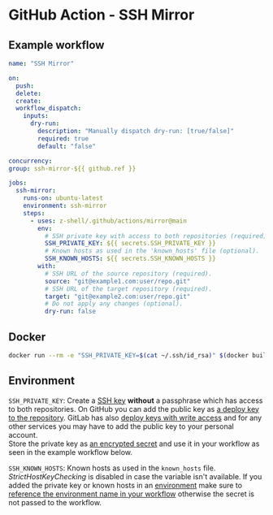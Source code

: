 # GitHub Action - SSH Mirror

## Example workflow

```yml
name: "SSH Mirror"

on:
  push:
  delete:
  create:
  workflow_dispatch:
    inputs:
      dry-run:
        description: "Manually dispatch dry-run: [true/false]"
        required: true
        default: "false"

concurrency:
group: ssh-mirror-${{ github.ref }}

jobs:
  ssh-mirror:
    runs-on: ubuntu-latest
    environment: ssh-mirror
    steps:
      - uses: z-shell/.github/actions/mirror@main
        env:
          # SSH private key with access to both repositories (required).
          SSH_PRIVATE_KEY: ${{ secrets.SSH_PRIVATE_KEY }}
          # Known hosts as used in the 'known_hosts' file (optional).
          SSH_KNOWN_HOSTS: ${{ secrets.SSH_KNOWN_HOSTS }}
        with:
          # SSH URL of the source repository (required).
          source: "git@example1.com:user/repo.git"
          # SSH URL of the target repository (required).
          target: "git@example2.com:user/repo.git"
          # Do not apply any changes (optional).
          dry-run: false
```

## Docker

```sh
docker run --rm -e "SSH_PRIVATE_KEY=$(cat ~/.ssh/id_rsa)" $(docker build -q .) "$SOURCE_REPO" "$DESTINATION_REPO"
```

## Environment

`SSH_PRIVATE_KEY`: Create a [SSH key](https://docs.github.com/en/github/authenticating-to-github/connecting-to-github-with-ssh/generating-a-new-ssh-key-and-adding-it-to-the-ssh-agent#generating-a-new-ssh-key) **without** a passphrase which has access to both repositories. On GitHub you can add the public key as [a deploy key to the repository](https://docs.github.com/en/developers/overview/managing-deploy-keys#deploy-keys). GitLab has also [deploy keys with write access](https://docs.gitlab.com/ee/user/project/deploy_keys/) and for any other services you may have to add the public key to your personal account.  
Store the private key as [an encrypted secret](https://docs.github.com/en/actions/reference/encrypted-secrets) and use it in your workflow as seen in the example workflow below.

`SSH_KNOWN_HOSTS`: Known hosts as used in the `known_hosts` file. _StrictHostKeyChecking_ is disabled in case the variable isn't available. If you added the private key or known hosts in an [environment](https://docs.github.com/en/actions/reference/environments) make sure to [reference the environment name in your workflow](https://docs.github.com/en/actions/reference/workflow-syntax-for-github-actions#jobsjob_idenvironment) otherwise the secret is not passed to the workflow.
